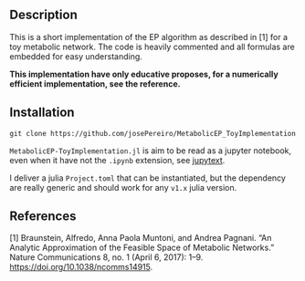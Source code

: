 ## Description

This is a short implementation of the EP algorithm as described in [1] for a toy metabolic network. The code is heavily commented and all formulas are embedded for easy understanding.

**This implementation have only educative proposes, for a numerically efficient implementation, see the reference.**

## Installation 

```
git clone https://github.com/josePereiro/MetabolicEP_ToyImplementation
```

`MetabolicEP-ToyImplementation.jl` is aim to be read as a jupyter notebook, even when it have not the `.ipynb` extension, see [jupytext](https://github.com/mwouts/jupytext).

I deliver a julia `Project.toml` that can be instantiated, but the dependency are really generic and should work for any `v1.x` julia version.

## References

[1] Braunstein, Alfredo, Anna Paola Muntoni, and Andrea Pagnani. “An Analytic Approximation of the Feasible Space of Metabolic Networks.” Nature Communications 8, no. 1 (April 6, 2017): 1–9. https://doi.org/10.1038/ncomms14915.